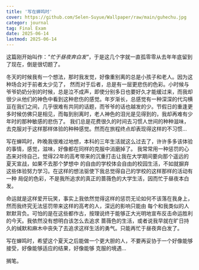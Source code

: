 ```yaml
---
title: '写在蝉鸣时'
cover: https://github.com/Selen-Suyue/Wallpaper/raw/main/guhechu.jpg
categor: journal
tag: Final Exam
date: 2025-06-14
lastmod: 2025-06-14
---
```


这篇刚开始叫作：*"忙于昼夜奔白发"*，于是这几个字就一直孤零零从去年年底留到了现在，倒是很切题了。

冬天的时候我有一个想法，那时我发觉，好像重别离的总是小孩子和老人。因为这种场合对于前者太少见了，
然而对于后者，总是有一层更悲伤的色彩。小时候与爷爷奶奶分别的时候，总是泣不成声，即使分别多日也要好久才能缓过来，而我却很少从他们的神色中看到这种悲伤的感觉。年岁渐长，总感觉有一种深深的代沟横亘在我们之间，几乎很难有共同的话题，而爷爷的话也越发的少。节假日的重逢更多时候仿佛只是相见，而每到别离时，老人神色的泪光是见得到的，我却再难有少年时的那种敏感的悲伤了。
我们总是花费很久的时间去习惯人世间的种种滋味，去克服对于这样那样体验的种种感觉。然而在旅程终点却表现得这样的不习惯...

写在蝉鸣时，昨晚我很难过地想，本科的三年生活就这么过去了，许许多多该体验的事情，感觉，滋味，好像都在同样的克服中消磨掉了。
我常常用一种惩罚的心态来对待自己，觉得22年的高考带来的沉重打击让我在大学期间要向那个遥远的夏天宣战，如果不去那个梦想中
的自由的学校体会自由的校园生活，不如就摒弃这些体验努力学习。在这样的想法驱使下我总觉得自己的学校的这样那样的活动有一种
局促的色彩，不是我所追求的真正的蔷薇色的大学生活，因而忙于昼夜本白发。

命运就是这样爱开玩笑，事实上我依然觉得这样的惩罚无论如何不该落在我身上，然而我终究无法惩罚带来这样的高考的人，深远的影响只能由
每个和我类似的人默默背负。可怕的是在这些都作古，按理说终于能够正大光明地宣布反击命运胜利的今天。我依然没有想明白该怎么去追求
蔷薇色的生活，或者说我早就在旷日持久的缄默和麻木中丧失了去追求这样生活的勇气。只能再忙于昼夜奔白发了。

写在蝉鸣时，希望这个夏天之后能做一个更大胆的人，不要再妥协于一个好像能够接受，好像能够适应的结果，好像能够
克服的境遇...

搁笔。